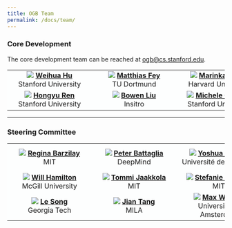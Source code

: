 ```yaml
---
title: OGB Team
permalink: /docs/team/
---
```


### Core Development
<!-- Weihua Hu  <br/> Matthias Fey  <br/> Marinka Zitnik <br/> Yuxiao Dong <br/> Hongyu Ren <br/> Bowen Liu <br/> Michele Catasta <br/> Jure Leskovec -->

The core development team can be reached at <ogb@cs.stanford.edu>. 

<table style="background-color:#FDFEFE; border:none;">
  <tr>
    <td>
    <div style="margin: 0 auto; width: 180px; text-align: center">
      <img src="{{ "/assets/img/portrait/weihua.png" | relative_url }}" class="img-responsive">
      <strong><a href="http://web.stanford.edu/~weihuahu/">Weihua Hu</a></strong> <br/> Stanford University
      </div>
    </td>
    <td>
    <div style="margin: 0 auto; width: 180px; text-align: center">
      <img src="{{ "/assets/img/portrait/matthias.png" | relative_url }}" class="img-responsive">
      <strong><a href="https://rusty1s.github.io/#/">Matthias Fey</a></strong> <br/> TU Dortmund
      </div>
    </td>
    <td>
    <div style="margin: 0 auto; width: 180px; text-align: center">
      <img src="{{ "/assets/img/portrait/marinka.png" | relative_url }}" class="img-responsive">
      <strong><a href="https://zitniklab.hms.harvard.edu/">Marinka Zitnik</a></strong> <br/> Harvard University
      </div>
    </td>
    <td style="text-center">
    <div style="margin: 0 auto; width: 180px; text-align: center">
      <img src="{{ "/assets/img/portrait/yuxiao.png" | relative_url }}" class="img-responsive">
      <strong><a href="https://ericdongyx.github.io/">Yuxiao Dong</a></strong> <br/> Facebook AI Research
      </div>
    </td>
  </tr> 
  <tr>
    <td>
    <div style="margin: 0 auto; width: 180px; text-align: center">
      <img src="{{ "/assets/img/portrait/hongyu.png" | relative_url }}" class="img-responsive">
      <strong><a href="http://hyren.me/">Hongyu Ren</a></strong> <br/> Stanford University
      </div>
    </td>
    <td>
    <div style="margin: 0 auto; width: 180px; text-align: center">
      <img src="{{ "/assets/img/portrait/bowen.png" | relative_url }}" class="img-responsive">
      <strong><a href="https://www.linkedin.com/in/bowen-liu-18401336/">Bowen Liu</a></strong> <br/> Insitro
      </div>
    </td>
    <td>
    <div style="margin: 0 auto; width: 180px; text-align: center">
      <img src="{{ "/assets/img/portrait/michele.png" | relative_url }}" class="img-responsive">
      <strong><a href="https://github.com/pirroh">Michele Catasta</a></strong> <br/> Stanford University
      </div>
    </td>
    <td>
    <div style="margin: 0 auto; width: 180px; text-align: center">
      <img src="{{ "/assets/img/portrait/jure.png" | relative_url }}" class="img-responsive">
      <strong><a href="https://cs.stanford.edu/people/jure/">Jure Leskovec</a></strong> <br/> Stanford University
      </div>
    </td>
  </tr> 
</table>


------

### Steering Committee


<table style="background-color:#FDFEFE;">
  <tr>
    <td>
    <div style="margin: 0 auto; width: 180px; text-align: center">
      <img src="{{ "/assets/img/portrait/regina.png" | relative_url }}" class="img-responsive">
      <strong><a href="https://www.regina.csail.mit.edu/">Regina Barzilay</a></strong> <br/> MIT
      </div>
    </td>
    <td>
    <div style="margin: 0 auto; width: 180px; text-align: center">
      <img src="{{ "/assets/img/portrait/peter.png" | relative_url }}" class="img-responsive">
      <strong><a href="https://scholar.google.com/citations?user=nQ7Ij30AAAAJ">Peter Battaglia</a></strong> <br/> DeepMind
      </div>
    </td>
    <td>
    <div style="margin: 0 auto; width: 180px; text-align: center">
      <img src="{{ "/assets/img/portrait/yoshua.png" | relative_url }}" class="img-responsive">
      <strong><a href="https://yoshuabengio.org/">Yoshua Bengio</a></strong> <br/> Université de Montréal
      </div>
    </td>
    <td>
    <div style="margin: 0 auto; width: 180px; text-align: center">
      <img src="{{ "/assets/img/portrait/michael.png" | relative_url }}" class="img-responsive">
      <strong><a href="https://www.imperial.ac.uk/people/m.bronstein">Michael Bronstein</a></strong> <br/> Imperial College London
      </div>
    </td>
    <td>
    <div style="margin: 0 auto; width: 180px; text-align: center">
      <img src="{{ "/assets/img/portrait/stephan.png" | relative_url }}" class="img-responsive">
      <strong><a href="https://www.in.tum.de/daml/startseite/">Stephan Günnemann</a></strong> <br/> TU Munich
      </div>
    </td>
  </tr> 
  <tr>
    <td>
    <div style="margin: 0 auto; width: 180px; text-align: center">
      <img src="{{ "/assets/img/portrait/will.png" | relative_url }}" class="img-responsive">
      <strong><a href="https://williamleif.github.io/">Will Hamilton</a></strong> <br/> McGill University
      </div>
    </td>
    <td>
    <div style="margin: 0 auto; width: 180px; text-align: center">
      <img src="{{ "/assets/img/portrait/tommi.png" | relative_url }}" class="img-responsive">
      <strong><a href="http://people.csail.mit.edu/tommi/">Tommi Jaakkola</a></strong> <br/> MIT
      </div>
    </td>
    <td>
    <div style="margin: 0 auto; width: 180px; text-align: center">
      <img src="{{ "/assets/img/portrait/stefanie.png" | relative_url }}" class="img-responsive">
      <strong><a href="https://people.csail.mit.edu/stefje/">Stefanie Jegelka</a></strong> <br/> MIT
      </div>
    </td>
    <td>
    <div style="margin: 0 auto; width: 180px; text-align: center">
      <img src="{{ "/assets/img/portrait/maximilian.png" | relative_url }}" class="img-responsive">
      <strong><a href="https://mnick.github.io/">Maximilian Nickel</a></strong> <br/> Facebook AI Research
      </div>
    </td>
    <td>
    <div style="margin: 0 auto; width: 180px; text-align: center">
      <img src="{{ "/assets/img/portrait/chris.png" | relative_url }}" class="img-responsive">
      <strong><a href="https://cs.stanford.edu/~chrismre/">Chris Re</a></strong> <br/> Stanford University
      </div>
    </td>
  </tr> 
  <tr>
    <td>
    <div style="margin: 0 auto; width: 180px; text-align: center">
      <img src="{{ "/assets/img/portrait/le.png" | relative_url }}" class="img-responsive">
      <strong><a href="https://www.cc.gatech.edu/~lsong/">Le Song</a></strong> <br/> Georgia Tech
      </div>
    </td>
    <td>
    <div style="margin: 0 auto; width: 180px; text-align: center">
      <img src="{{ "/assets/img/portrait/jian.png" | relative_url }}" class="img-responsive">
      <strong><a href="https://jian-tang.com/">Jian Tang</a></strong> <br/> MILA
      </div>
    </td>
    <td>
    <div style="margin: 0 auto; width: 180px; text-align: center">
      <img src="{{ "/assets/img/portrait/max.png" | relative_url }}" class="img-responsive">
      <strong><a href="https://staff.fnwi.uva.nl/m.welling/">Max Welling</a></strong> <br/> University of Amsterdam
      </div>
    </td>
    <td>
    <div style="margin: 0 auto; width: 180px; text-align: center">
      <img src="{{ "/assets/img/portrait/rich.png" | relative_url }}" class="img-responsive">
      <strong><a href="http://www.cs.toronto.edu/~zemel/inquiry/home.php">Rich Zemel</a></strong> <br/> University of Toronto
      </div>
    </td>
  </tr> 
</table>

